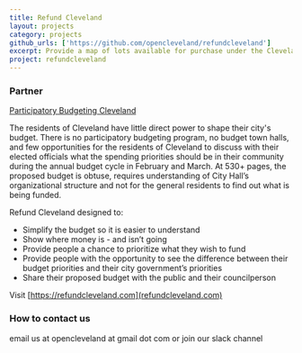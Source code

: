 ```yaml
---
title: Refund Cleveland
layout: projects
category: projects
github_urls: ['https://github.com/opencleveland/refundcleveland']
excerpt: Provide a map of lots available for purchase under the Cleveland Land Bank development program.
project: refundcleveland
---
```


### Partner 
[Participatory Budgeting Cleveland](https://www.pbcle.com) 

The residents of Cleveland have little direct power to shape their city's budget. There is no participatory budgeting program, no budget town halls, and few opportunities for the residents of Cleveland to discuss with their elected officials what the spending priorities should be in their community during the annual budget cycle in February and March. At 530+ pages, the proposed budget is obtuse, requires understanding of City Hall’s organizational structure and not for the general residents to find out what is being funded. 

Refund Cleveland designed to: 
- Simplify the budget so it is easier to understand
- Show where money is - and isn’t going
- Provide people a chance to prioritize what they wish to fund
- Provide people with the opportunity to see the difference between their budget priorities and their city government’s priorities
- Share their proposed budget with the public and their councilperson

Visit [https://refundcleveland.com](refundcleveland.com)

### How to contact us
email us at opencleveland at gmail dot com
or join our slack channel 
